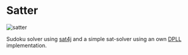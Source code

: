# Satter

![satter](https://user-images.githubusercontent.com/92889691/224197217-073f7751-a6ba-4fdf-be4f-5504ec502ae3.png)

Sudoku solver using [sat4j](https://www.sat4j.org/) and a simple sat-solver using an own [DPLL](https://en.wikipedia.org/wiki/DPLL_algorithm) implementation.
